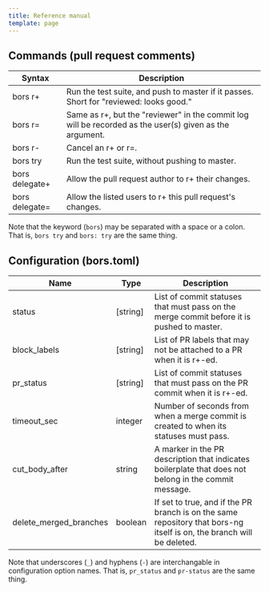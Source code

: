 ```yaml
---
title: Reference manual
template: page
---
```


## Commands (pull request comments)

| Syntax | Description |
|--------|-------------|
| bors r+ | Run the test suite, and push to master if it passes. Short for "reviewed: looks good."
| bors r=<list> | Same as r+, but the "reviewer" in the commit log will be recorded as the user(s) given as the argument.
| bors r- | Cancel an r+ or r=.
| bors try | Run the test suite, without pushing to master.
| bors delegate+ | Allow the pull request author to r+ their changes.
| bors delegate=<list> | Allow the listed users to r+ this pull request's changes.

Note that the keyword (`bors`) may be separated with a space or a colon. That is, `bors try` and `bors: try` are the same thing.

## Configuration (bors.toml)

| Name         | Type     | Description |
|--------------|----------|-------------|
| status       | [string] | List of commit statuses that must pass on the merge commit before it is pushed to master.
| block_labels | [string] | List of PR labels that may not be attached to a PR when it is r+-ed.
| pr_status    | [string] | List of commit statuses that must pass on the PR commit when it is r+-ed.
| timeout_sec  | integer  | Number of seconds from when a merge commit is created to when its statuses must pass.
| cut_body_after | string | A marker in the PR description that indicates boilerplate that does not belong in the commit message.
| delete_merged_branches | boolean | If set to true, and if the PR branch is on the same repository that bors-ng itself is on, the branch will be deleted.

Note that underscores (`_`) and hyphens (`-`) are interchangable in configuration option names. That is, `pr_status` and `pr-status` are the same thing.
